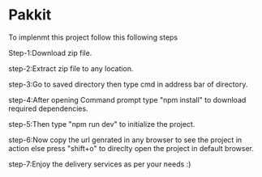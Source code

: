 # Pakkit

To implenmt this project follow this following steps

Step-1:Download zip file. 

step-2:Extract zip file to any location.

step-3:Go to saved directory then type cmd in address bar of directory.

step-4:After opening Command prompt type "npm install" to download required dependencies.

step-5:Then type "npm run dev" to initialize the project. 

step-6:Now copy the url genrated in any browser to see the project in action else press "shift+o" to direclty open the project in default browser.

step-7:Enjoy the delivery services as per your needs :)

